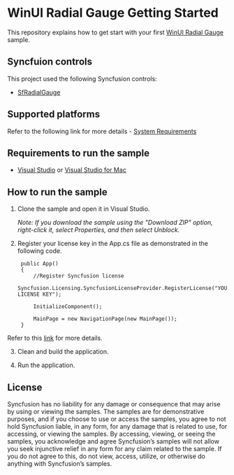 # WinUI Radial Gauge Getting Started

This repository explains how to get start with your first [WinUI Radial Gauge](https://help.syncfusion.com/winui/radial-gauge/getting-started) sample.

## Syncfuion controls

This project used the following Syncfusion controls:
* [SfRadialGauge](https://www.syncfusion.com/winui-controls/radial-gauge)

## Supported platforms

Refer to the following link for more details - [System Requirements](https://help.syncfusion.com/winui/system-requirements)

## Requirements to run the sample

* [Visual Studio](https://visualstudio.microsoft.com/downloads/) or [Visual Studio for Mac](https://visualstudio.microsoft.com/vs/mac/)

## How to run the sample

1. Clone the sample and open it in Visual Studio.

   *Note: If you download the sample using the "Download ZIP" option, right-click it, select Properties, and then select Unblock.*

2. Register your license key in the App.cs file as demonstrated in the following code.

        public App()
        {
            //Register Syncfusion license
            Syncfusion.Licensing.SyncfusionLicenseProvider.RegisterLicense("YOUR LICENSE KEY");

            InitializeComponent();

            MainPage = new NavigationPage(new MainPage());
        }

Refer to this [link](https://help.syncfusion.com/winui/licensing/overview) for more details.

3. Clean and build the application.

4. Run the application.

## License

Syncfusion has no liability for any damage or consequence that may arise by using or viewing the samples. The samples are for demonstrative purposes, and if you choose to use or access the samples, you agree to not hold Syncfusion liable, in any form, for any damage that is related to use, for accessing, or viewing the samples. By accessing, viewing, or seeing the samples, you acknowledge and agree Syncfusion’s samples will not allow you seek injunctive relief in any form for any claim related to the sample. If you do not agree to this, do not view, access, utilize, or otherwise do anything with Syncfusion’s samples.

